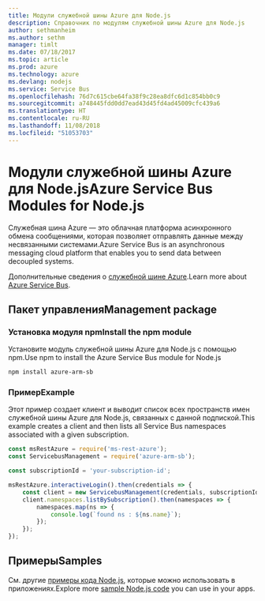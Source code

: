 ```yaml
---
title: Модули служебной шины Azure для Node.js
description: Справочник по модулям служебной шины Azure для Node.js
author: sethmanheim
ms.author: sethm
manager: timlt
ms.date: 07/18/2017
ms.topic: article
ms.prod: azure
ms.technology: azure
ms.devlang: nodejs
ms.service: Service Bus
ms.openlocfilehash: 76d7c615cbe64fa38f9c28ea8dfc6d1c854bb0c9
ms.sourcegitcommit: a748445fdd0dd7ead43d45fd4ad45009cfc439a6
ms.translationtype: HT
ms.contentlocale: ru-RU
ms.lasthandoff: 11/08/2018
ms.locfileid: "51053703"
---
```

# <a name="azure-service-bus-modules-for-nodejs"></a><span data-ttu-id="75480-103">Модули служебной шины Azure для Node.js</span><span class="sxs-lookup"><span data-stu-id="75480-103">Azure Service Bus Modules for Node.js</span></span>

<span data-ttu-id="75480-104">Служебная шина Azure — это облачная платформа асинхронного обмена сообщениями, которая позволяет отправлять данные между несвязанными системами.</span><span class="sxs-lookup"><span data-stu-id="75480-104">Azure Service Bus is an asynchronous messaging cloud platform that enables you to send data between decoupled systems.</span></span>

<span data-ttu-id="75480-105">Дополнительные сведения о [служебной шине Azure](https://docs.microsoft.com/azure/service-bus-messaging/service-bus-messaging-overview).</span><span class="sxs-lookup"><span data-stu-id="75480-105">Learn more about [Azure Service Bus](https://docs.microsoft.com/azure/service-bus-messaging/service-bus-messaging-overview).</span></span>

## <a name="management-package"></a><span data-ttu-id="75480-106">Пакет управления</span><span class="sxs-lookup"><span data-stu-id="75480-106">Management package</span></span>

### <a name="install-the-npm-module"></a><span data-ttu-id="75480-107">Установка модуля npm</span><span class="sxs-lookup"><span data-stu-id="75480-107">Install the npm module</span></span>

<span data-ttu-id="75480-108">Установите модуль служебной шины Azure для Node.js с помощью npm.</span><span class="sxs-lookup"><span data-stu-id="75480-108">Use npm to install the Azure Service Bus module for Node.js</span></span>

```bash
npm install azure-arm-sb
```

### <a name="example"></a><span data-ttu-id="75480-109">Пример</span><span class="sxs-lookup"><span data-stu-id="75480-109">Example</span></span>

<span data-ttu-id="75480-110">Этот пример создает клиент и выводит список всех пространств имен служебной шины Azure для Node.js, связанных с данной подпиской.</span><span class="sxs-lookup"><span data-stu-id="75480-110">This example creates a client and then lists all Service Bus namespaces associated with a given subscription.</span></span>

```javascript
const msRestAzure = require('ms-rest-azure');
const ServicebusManagement = require('azure-arm-sb');

const subscriptionId = 'your-subscription-id';

msRestAzure.interactiveLogin().then(credentials => {
    const client = new ServicebusManagement(credentials, subscriptionId);
    client.namespaces.listBySubscription().then(namespaces => {
        namespaces.map(ns => {
            console.log(`found ns : ${ns.name}`);
        });
    });
});
```

## <a name="samples"></a><span data-ttu-id="75480-111">Примеры</span><span class="sxs-lookup"><span data-stu-id="75480-111">Samples</span></span>

<span data-ttu-id="75480-112">См. другие [примеры кода Node.js](https://azure.microsoft.com/resources/samples/?platform=nodejs), которые можно использовать в приложениях.</span><span class="sxs-lookup"><span data-stu-id="75480-112">Explore more [sample Node.js code](https://azure.microsoft.com/resources/samples/?platform=nodejs) you can use in your apps.</span></span>
